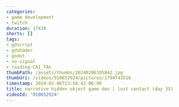 ```yaml
---
categories:
- game development
- twitch
duration: 17438
shorts: []
tags:
- gdscript
- gdshader
- godot
- no-signal
- raiding-CAI_TAn
thumbPath: /assets/thumbs/20240206195842.jpg
thumbUri: /videos/910652924/pictures/1794743516
timestamp: 2024-02-06T13:58:42-06:00
title: narrative hidden object game dev | lost contact (day 35)
videoId: '910652924'
---
```

